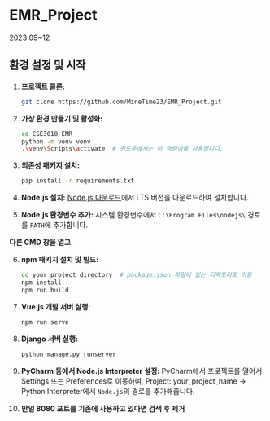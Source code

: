 # EMR_Project
2023 09~12

## 환경 설정 및 시작

1. **프로젝트 클론:**
    ```bash
    git clone https://github.com/MineTime23/EMR_Project.git
    ```

2. **가상 환경 만들기 및 활성화:**
    ```bash
    cd CSE3010-EMR
    python -m venv venv
    .\venv\Scripts\activate  # 윈도우에서는 이 명령어를 사용합니다.
    ```

3. **의존성 패키지 설치:**
    ```bash
    pip install -r requirements.txt
    ```

4. **Node.js 설치:**
    [Node.js 다운로드](https://nodejs.org/en/)에서 LTS 버전을 다운로드하여 설치합니다.

5. **Node.js 환경변수 추가:**
    시스템 환경변수에서 `C:\Program Files\nodejs\` 경로를 `PATH`에 추가합니다.

**다른 CMD 창을 열고** 

6. **npm 패키지 설치 및 빌드:**
    ```bash
    cd your_project_directory  # package.json 파일이 있는 디렉토리로 이동
    npm install
    npm run build
    ```

7. **Vue.js 개발 서버 실행:**
    ```bash
    npm run serve
    ```

8. **Django 서버 실행:**
    ```bash
    python manage.py runserver
    ```

9. **PyCharm 등에서 Node.js Interpreter 설정:**
    PyCharm에서 프로젝트를 열어서 Settings 또는 Preferences로 이동하여, Project: your_project_name -> Python Interpreter에서 `Node.js`의 경로를 추가해줍니다.

10. **만일 8080 포트를 기존에 사용하고 있다면 검색 후 제거**
